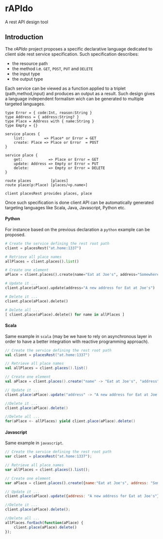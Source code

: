 rAPIdo
======

A rest API design tool 

## Introduction

The *rAPIdo* project proposes a specific declarative language dedicated to client side
rest service specification. Such specification describes:
- the resource path
- the method i.e. `GET`, `POST`, `PUT` and `DELETE`
- the input type
- the output type

Each service can be viewed as a function applied to a triplet (path,method,input)
and produces an output as a result. Such design gives a language independent formalism
wich can be generated to multiple targeted languages. 

```
type Error = { code:Int, reason:String }
type Address = { address:String? }
type Place = Address with { name:String }
type Empty = {}

service places {
	list:         => Place* or Error = GET
	create: Place => Place or Error  = POST
}

service place {
   	get:            => Place or Error = GET
   	update: Address => Empty or Error = PUT
   	delete:         => Empty or Error = DELETE
}

route places         [places]
route place(p:Place) [places/<p.name>]

client placesRest provides places, place
```

Once such specification is done client API can be automatically generated targeting languages
like Scala, Java, Javascript, Python etc. 

#### Python

For instance based on the previous declaration a `python` example can be proposed.

``` python
# Create the service defining the rest root path
client = placesRest("at.home:1337")

# Retrieve all place names
allPlaces = client.places().list()

# Create one element
aPlace = client.places().create(name="Eat at Joe's", address="Somewhere ...")

# Update it ...
client.place(aPlace).update(address="A new address for Eat at Joe's")

# Delete it ...
client.place(aPlace).delete()

# Delete all ...
[ client.place(aPlace).delete() for name in allPlaces ]
```

#### Scala 

Same example in `scala` (may be we have to rely on asynchronous layer in order
to have a better integration with reactive programming approach).

``` scala
// Create the service defining the rest root path
val client = placesRest("at.home:1337")

// Retrieve all place names
val allPlaces = client.places().list()

// Create one element
val aPlace = client.places().create("name" -> "Eat at Joe's", "address" -> "Somewhere ...")

// Update it ...
client.place(aPlace).update("address" -> "A new address for Eat at Joe's")

//Delete it ...
client.place(aPlace).delete()

//Delete all ...
for(aPlace <- allPlaces) yield client.place(aPlace).delete()
```

#### Javascript

Same example in `javascript`.

``` javascript
// Create the service defining the rest root path
var client = placesRest("at.home:1337");

// Retrieve all place names
var allPlaces = client.places().list();

// Create one element
var aPlace = client.places().create({name:"Eat at Joe's", address: "Somewhere ..."});

// Update it ...
client.place(aPlace).update({address: "A new address for Eat at Joe's"});

//Delete it ...
client.place(aPlace).delete();

//Delete all ...
allPlaces.forEach(function(aPlace) {
    client.place(aPlace).delete()
});
```

